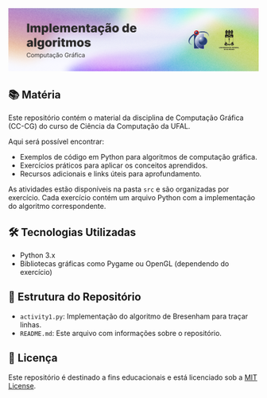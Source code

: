 <picture>
  <source media="(prefers-color-scheme: dark)" srcset="/.github/cover.png">
  <source media="(prefers-color-scheme: light)" srcset="/.github/cover_light.png">
    <img alt="Computação Gráfica" src="/.github/cover_light.png">
</picture>

<br />

## 📚 Matéria

Este repositório contém o material da disciplina de Computação Gráfica (CC-CG) do curso de Ciência da Computação da UFAL.

Aqui será possível encontrar:
- Exemplos de código em Python para algoritmos de computação gráfica.
- Exercícios práticos para aplicar os conceitos aprendidos.
- Recursos adicionais e links úteis para aprofundamento.

As atividades estão disponíveis na pasta `src` e são organizadas por exercício. Cada exercício contém um arquivo Python com a implementação do algoritmo correspondente.

## 🛠️ Tecnologias Utilizadas
- Python 3.x
- Bibliotecas gráficas como Pygame ou OpenGL (dependendo do exercício)

## 📂 Estrutura do Repositório
- `activity1.py`: Implementação do algoritmo de Bresenham para traçar linhas.
- `README.md`: Este arquivo com informações sobre o repositório.

## 📄 Licença

Este repositório é destinado a fins educacionais e está licenciado sob a [MIT License](LICENSE).